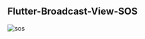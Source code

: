 ## Flutter-Broadcast-View-SOS
![sos](https://res.cloudinary.com/dilzovvfk/image/upload/v1644846840/Screenshot_20220214-205147_k6dcuj.jpg)
